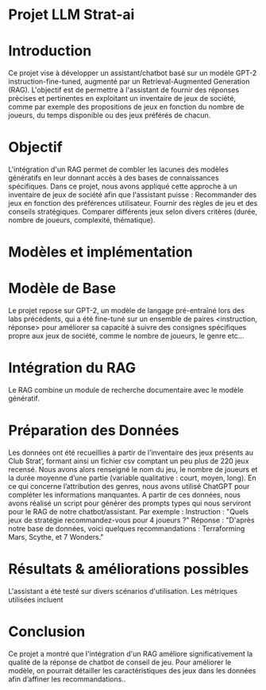 # Projet LLM Strat-ai


# Introduction

Ce projet vise à développer un assistant/chatbot basé sur un modèle GPT-2 instruction-fine-tuned, augmenté par un Retrieval-Augmented Generation (RAG). L'objectif est de permettre à l'assistant de fournir des réponses précises et pertinentes en exploitant un inventaire de jeux de société, comme par exemple des propositions de jeux en fonction du nombre de joueurs, du temps disponible ou des jeux préférés de chacun.

# Objectif

 L'intégration d'un RAG permet de combler les lacunes des modèles génératifs en leur donnant accès à des bases de connaissances spécifiques. Dans ce projet, nous avons appliqué cette approche à un inventaire de jeux de société afin que l'assistant puisse :
Recommander des jeux en fonction des préférences utilisateur.
Fournir des règles de jeu et des conseils stratégiques.
Comparer différents jeux selon divers critères (durée, nombre de joueurs, complexité, thématique).

# Modèles et implémentation

# Modèle de Base

Le projet repose sur GPT-2, un modèle de langage pré-entraîné lors des labs précédents, qui a été fine-tuné sur un ensemble de paires <instruction, réponse> pour améliorer sa capacité à suivre des consignes spécifiques propre aux jeux de société, comme le nombre de joueurs, le genre etc...

# Intégration du RAG

Le RAG combine un module de recherche documentaire avec le modèle génératif.

# Préparation des Données

Les données ont été recueillies à partir de l’inventaire des jeux présents au Club Strat’, formant ainsi un fichier csv comptant un peu plus de 220 jeux recensé.
Nous avons alors renseigné le nom du jeu, le nombre de joueurs et la durée moyenne d’une partie (variable qualitative : court, moyen, long). En ce qui concerne l’attribution des genres, nous avons utilisé ChatGPT pour compléter les informations manquantes. 
A partir de ces données, nous avons réalisé un script pour générer des prompts types qui nous serviront pour le RAG de notre chatbot/assistant.
Par exemple : Instruction : "Quels jeux de stratégie recommandez-vous pour 4 joueurs ?" Réponse : "D'après notre base de données, voici quelques recommandations : Terraforming Mars, Scythe, et 7 Wonders."

# Résultats & améliorations possibles

L'assistant a été testé sur divers scénarios d'utilisation. Les métriques utilisées incluent

# Conclusion

Ce projet a montré que l'intégration d'un RAG améliore significativement la qualité de la réponse de chatbot de conseil de jeu. Pour améliorer le modèle, on pourrait détailler les caractéristiques des jeux dans les données afin d’affiner les recommandations..

